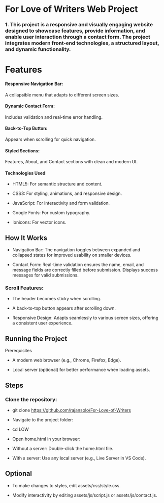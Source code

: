 # For Love of Writers Web Project

### 1. This project is a responsive and visually engaging website designed to showcase features, provide information, and enable user interaction through a contact form. The project integrates modern front-end technologies, a structured layout, and dynamic functionality.

# Features

#### Responsive Navigation Bar:

A collapsible menu that adapts to different screen sizes.

#### Dynamic Contact Form:

Includes validation and real-time error handling.

#### Back-to-Top Button:

Appears when scrolling for quick navigation.

#### Styled Sections:

Features, About, and Contact sections with clean and modern UI.

#### Technologies Used

- HTML5: For semantic structure and content.

- CSS3: For styling, animations, and responsive design.

- JavaScript: For interactivity and form validation.

- Google Fonts: For custom typography.

- Ionicons: For vector icons.

## How It Works

- Navigation Bar: The navigation toggles between expanded and collapsed states for improved usability on smaller devices.

- Contact Form: Real-time validation ensures the name, email, and message fields are correctly filled before submission. Displays success messages for valid submissions.

### Scroll Features:

- The header becomes sticky when scrolling.

- A back-to-top button appears after scrolling down.

- Responsive Design: Adapts seamlessly to various screen sizes, offering a consistent user experience.

## Running the Project

Prerequisites

- A modern web browser (e.g., Chrome, Firefox, Edge).

- Local server (optional) for better performance when loading assets.

## Steps

### Clone the repository:

- git clone https://github.com/rajansolo/For-Love-of-Writers

- Navigate to the project folder:

- cd LOW

- Open home.html in your browser:

- Without a server: Double-click the home.html file.

- With a server: Use any local server (e.g., Live Server in VS Code).

## Optional

- To make changes to styles, edit assets/css/style.css.

- Modify interactivity by editing assets/js/script.js or assets/js/contact.js.
